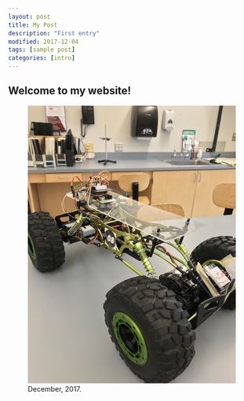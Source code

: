 ```yaml
---
layout: post
title: My Post
description: "First entry"
modified: 2017-12-04
tags: [sample post]
categories: [intro]
---
```


## Welcome to my website!

<figure>
	<a ><img src="/images/IMG_1277.jpg" alt=""></a>
	<figcaption><a title="December, 2017">December, 2017</a>.</figcaption>
</figure>
